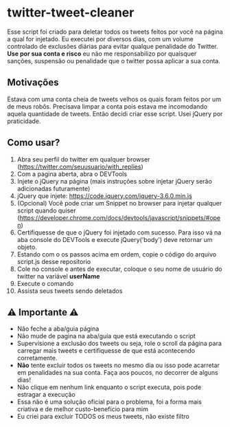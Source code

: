 # twitter-tweet-cleaner
Esse script foi criado para deletar todos os tweets feitos por você na página a qual for injetado.
Eu executei por diversos dias, com um volume controlado de exclusões diárias para evitar qualque penalidade do Twitter.
**Use por sua conta e risco** eu não me responsabilizo por quaisquer sanções, suspensão ou penalidade que o twitter possa aplicar a sua conta.

## Motivações
Estava com uma conta cheia de tweets velhos os quais foram feitos por um de meus robôs.
Precisava limpar a conta pois estava me incomodando aquela quantidade de tweets. Então decidi criar esse script.
Usei jQuery por praticidade.

## Como usar?
1. Abra seu perfil do twitter em qualquer browser (https://twitter.com/seuusuario/with_replies)
2. Com a pagina aberta, abra o DEVTools 
3. Injete o jQuery na página (mais instruções sobre injetar jQuery serão adicionadas futuramente)
4. jQuery que injete: https://code.jquery.com/jquery-3.6.0.min.js
5. (Opcional) Você pode criar um Snippet no browser para injetar qualquer script quando quiser (https://developer.chrome.com/docs/devtools/javascript/snippets/#open)
6. Certifiquesse de que o jQuery foi injetado com sucesso. Para isso vá na aba console do DEVTools e execute jQuery('body') deve retornar um objeto.
7. Estando com o os passos acima em ordem, copie o código do arquivo script.js desse repositorio
8. Cole no console e antes de executar, coloque o seu nome de usuário do twitter na variável **userName**
9. Execute o comando
10. Assista seus tweets sendo deletados

## ⚠ Importante ⚠
- Não feche a aba/guia página
- Não mude de pagina na aba/guia que está executando o script
- Supervisione a exclusão dos tweets ou seja, role o scroll da página para carregar mais tweets e certifiquesse de que está acontecendo corretamente.
- **Não** tente excluir todos os tweets no mesmo dia ou isso pode acarretar em penalidades na sua conta. Faça aos poucos, no decorrer de alguns dias!
- Não clique em nenhum link enquanto o script executa, pois pode estragar a execução
- Essa não é uma solução oficial para o problema, foi a forma mais criativa e de melhor custo-benefício para mim
- Eu criei para excluir TODOS os meus tweets, não existe filtro
